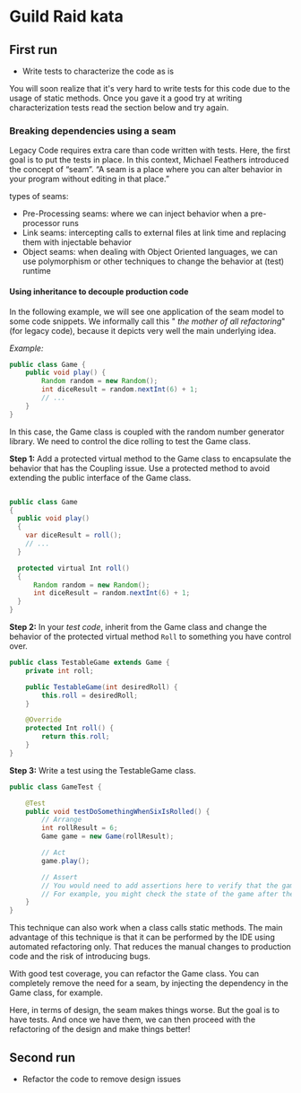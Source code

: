 # Guild Raid kata

## First run

- Write tests to characterize the code as is

You will soon realize that it's very hard to write tests for this code due to the usage of static methods. Once you gave
it a good try at writing characterization tests read the section below and try again.

### Breaking dependencies using a seam

Legacy Code requires extra care than code written with tests. Here, the first goal is to put the tests in place. In this
context, Michael Feathers introduced the concept of “seam”. “A seam is a place where you can alter behavior in your
program without editing in that place.”

types of seams:

- Pre-Processing seams: where we can inject behavior when a pre-processor runs
- Link seams: intercepting calls to external files at link time and replacing them with injectable behavior
- Object seams: when dealing with Object Oriented languages, we can use polymorphism or other techniques to change the
  behavior at (test) runtime

#### Using inheritance to decouple production code

In the following example, we will see one application of the seam model to some code snippets. We informally call this "
_the mother of all refactoring_" (for legacy code), because it depicts very well the main underlying idea.

_Example:_

```java
public class Game {
    public void play() {
        Random random = new Random();
        int diceResult = random.nextInt(6) + 1;
        // ...
    }
}
```

In this case, the Game class is coupled with the random number generator library. We need to control the dice rolling to
test the Game class.

**Step 1:** Add a protected virtual method to the Game class to encapsulate the behavior that has the Coupling issue.
Use a protected method to avoid extending the public interface of the Game class.

```java

public class Game
{
  public void play()
  {
    var diceResult = roll();
    // ...
  }

  protected virtual Int roll()
  {
      Random random = new Random();
      int diceResult = random.nextInt(6) + 1;
  }
}

```

**Step 2:** In your _test code_, inherit from the Game class and change the behavior of the protected virtual
method `Roll` to something you have control over.

```java
public class TestableGame extends Game {
    private int roll;

    public TestableGame(int desiredRoll) {
        this.roll = desiredRoll;
    }

    @Override
    protected Int roll() {
        return this.roll;
    }
}
```

**Step 3:** Write a test using the TestableGame class.

```java
public class GameTest {

    @Test
    public void testDoSomethingWhenSixIsRolled() {
        // Arrange
        int rollResult = 6;
        Game game = new Game(rollResult);

        // Act
        game.play();

        // Assert
        // You would need to add assertions here to verify that the game does something specific when a six is rolled
        // For example, you might check the state of the game after the play() method is called
    }
}
```

This technique can also work when a class calls static methods. The main advantage of this technique is that it can be
performed by the IDE using automated refactoring only. That reduces the manual changes to production code and the risk
of introducing bugs.

With good test coverage, you can refactor the Game class. You can completely remove the need for a seam, by injecting
the dependency in the Game class, for example.

Here, in terms of design, the seam makes things worse. But the goal is to have tests. And once we have them, we can then
proceed with the refactoring of the design and make things better!

## Second run

- Refactor the code to remove design issues
